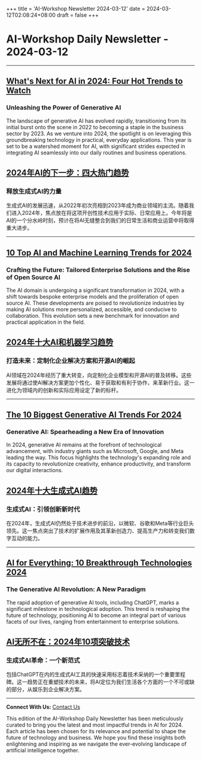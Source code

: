 +++
title = 'AI-Workshop Newsletter 2024-03-12'
date = 2024-03-12T02:08:24+08:00
draft = false
+++
# AI-Workshop Daily Newsletter - 2024-03-12

---

## [What's Next for AI in 2024: Four Hot Trends to Watch](https://www.technologyreview.com/2024/01/04/1066924/whats-next-for-ai-in-2024-four-hot-trends/)
### Unleashing the Power of Generative AI
The landscape of generative AI has evolved rapidly, transitioning from its initial burst onto the scene in 2022 to becoming a staple in the business sector by 2023. As we venture into 2024, the spotlight is on leveraging this groundbreaking technology in practical, everyday applications. This year is set to be a watershed moment for AI, with significant strides expected in integrating AI seamlessly into our daily routines and business operations.

## [2024年AI的下一步：四大热门趋势](https://www.technologyreview.com/2024/01/04/1066924/whats-next-for-ai-in-2024-four-hot-trends/)
### 释放生成式AI的力量
生成式AI的发展迅速，从2022年初次亮相到2023年成为商业领域的主流。随着我们进入2024年，焦点放在将这项开创性技术应用于实际、日常应用上。今年将是AI的一个分水岭时刻，预计在将AI无缝整合到我们的日常生活和商业运营中将取得重大进步。

---

## [10 Top AI and Machine Learning Trends for 2024](https://www.techtarget.com/searchenterpriseai/feature/10-top-AI-and-machine-learning-trends-for-2024)
### Crafting the Future: Tailored Enterprise Solutions and the Rise of Open Source AI
The AI domain is undergoing a significant transformation in 2024, with a shift towards bespoke enterprise models and the proliferation of open source AI. These developments are poised to revolutionize industries by making AI solutions more personalized, accessible, and conducive to collaboration. This evolution sets a new benchmark for innovation and practical application in the field.

## [2024年十大AI和机器学习趋势](https://www.techtarget.com/searchenterpriseai/feature/10-top-AI-and-machine-learning-trends-for-2024)
### 打造未来：定制化企业解决方案和开源AI的崛起
AI领域在2024年经历了重大转变，向定制化企业模型和开源AI的普及转移。这些发展将通过使AI解决方案更加个性化、易于获取和有利于协作，来革新行业。这一进化为领域内的创新和实际应用设定了新的标杆。

---

## [The 10 Biggest Generative AI Trends For 2024](https://www.forbes.com/sites/forbestechcouncil/2024/01/04/the-10-biggest-generative-ai-trends-for-2024/)
### Generative AI: Spearheading a New Era of Innovation
In 2024, generative AI remains at the forefront of technological advancement, with industry giants such as Microsoft, Google, and Meta leading the way. This focus highlights the technology's expanding role and its capacity to revolutionize creativity, enhance productivity, and transform our digital interactions.

## [2024年十大生成式AI趋势](https://www.forbes.com/sites/forbestechcouncil/2024/01/04/the-10-biggest-generative-ai-trends-for-2024/)
### 生成式AI：引领创新新时代
在2024年，生成式AI仍然处于技术进步的前沿，以微软、谷歌和Meta等行业巨头领先。这一焦点突出了技术的扩展作用及其革新创造力、提高生产力和转变我们数字互动的能力。

---

## [AI for Everything: 10 Breakthrough Technologies 2024](https://www.technologyreview.com/2024/01/04/1066924/ai-for-everything-10-breakthrough-technologies/)
### The Generative AI Revolution: A New Paradigm
The rapid adoption of generative AI tools, including ChatGPT, marks a significant milestone in technological adoption. This trend is reshaping the future of technology, positioning AI to become an integral part of various facets of our lives, ranging from entertainment to enterprise solutions.

## [AI无所不在：2024年10项突破技术](https://www.technologyreview.com/2024/01/04/1066924/ai-for-everything-10-breakthrough-technologies/)
### 生成式AI革命：一个新范式
包括ChatGPT在内的生成式AI工具的快速采用标志着技术采纳的一个重要里程碑。这一趋势正在重塑技术的未来，将AI定位为我们生活各个方面的一个不可或缺的部分，从娱乐到企业解决方案。

---

**Connect With Us:** [Contact Us](mailto:ai-workshop-newsletter@devctr.xyz)

This edition of the AI-Workshop Daily Newsletter has been meticulously curated to bring you the latest and most impactful trends in AI for 2024. Each article has been chosen for its relevance and potential to shape the future of technology and business. We hope you find these insights both enlightening and inspiring as we navigate the ever-evolving landscape of artificial intelligence together.